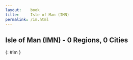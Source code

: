```yaml
---
layout:    book
title:     Isle of Man (IMN)
permalink: /im.html
---
```


## Isle of Man (IMN) - 0 Regions, 0 Cities
{: #im }






 
